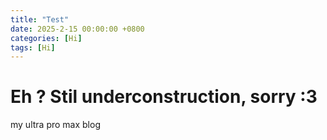 ```yaml
---
title: "Test"
date: 2025-2-15 00:00:00 +0800
categories: [Hi]
tags: [Hi]
---
```


# Eh ? Stil underconstruction, sorry :3

my ultra pro max blog
